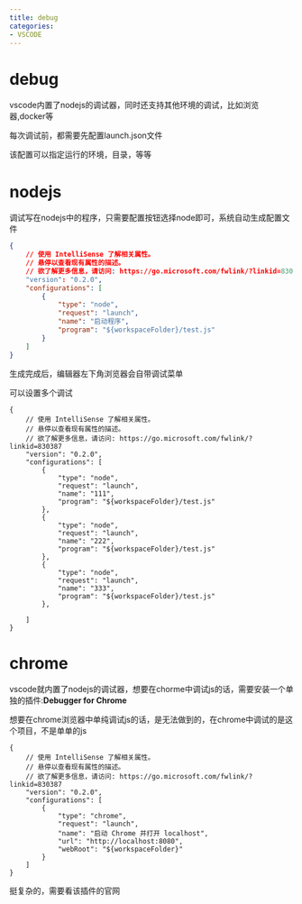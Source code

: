 ```yaml
---
title: debug
categories: 
- VSCODE
---
```


# debug
vscode内置了nodejs的调试器，同时还支持其他环境的调试，比如浏览器,docker等

每次调试前，都需要先配置launch.json文件

该配置可以指定运行的环境，目录，等等

# nodejs
调试写在nodejs中的程序，只需要配置按钮选择node即可，系统自动生成配置文件

```launch.json
{
    // 使用 IntelliSense 了解相关属性。 
    // 悬停以查看现有属性的描述。
    // 欲了解更多信息，请访问: https://go.microsoft.com/fwlink/?linkid=830387
    "version": "0.2.0",
    "configurations": [
        {
            "type": "node",
            "request": "launch",
            "name": "启动程序",
            "program": "${workspaceFolder}/test.js"
        }
    ]
}
```
生成完成后，编辑器左下角浏览器会自带调试菜单

可以设置多个调试

```
{
    // 使用 IntelliSense 了解相关属性。 
    // 悬停以查看现有属性的描述。
    // 欲了解更多信息，请访问: https://go.microsoft.com/fwlink/?linkid=830387
    "version": "0.2.0",
    "configurations": [
        {
            "type": "node",
            "request": "launch",
            "name": "111",
            "program": "${workspaceFolder}/test.js"
        },
        {
            "type": "node",
            "request": "launch",
            "name": "222",
            "program": "${workspaceFolder}/test.js"
        },
        {
            "type": "node",
            "request": "launch",
            "name": "333",
            "program": "${workspaceFolder}/test.js"
        },

    ]
}
```



# chrome
vscode就内置了nodejs的调试器，想要在chorme中调试js的话，需要安装一个单独的插件:**Debugger for Chrome**

想要在chrome浏览器中单纯调试js的话，是无法做到的，在chrome中调试的是这个项目，不是单单的js

```
{
    // 使用 IntelliSense 了解相关属性。 
    // 悬停以查看现有属性的描述。
    // 欲了解更多信息，请访问: https://go.microsoft.com/fwlink/?linkid=830387
    "version": "0.2.0",
    "configurations": [
        {
            "type": "chrome",
            "request": "launch",
            "name": "启动 Chrome 并打开 localhost",
            "url": "http://localhost:8080",
            "webRoot": "${workspaceFolder}"
        }
    ]
}
```
挺复杂的，需要看该插件的官网


